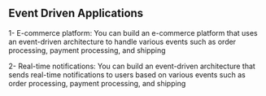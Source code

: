 ## Event Driven Applications

1- E-commerce platform: You can build an e-commerce platform that uses an event-driven architecture to handle various events such as order processing, payment processing, and shipping

2- Real-time notifications: You can build an event-driven architecture that sends real-time notifications to users based on various events such as order processing, payment processing, and shipping